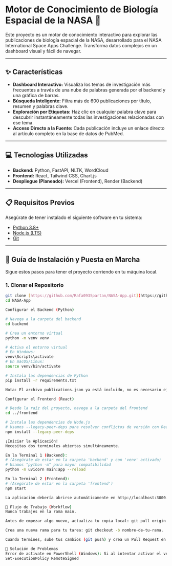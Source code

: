 # Motor de Conocimiento de Biología Espacial de la NASA 🚀

Este proyecto es un motor de conocimiento interactivo para explorar las publicaciones de biología espacial de la NASA, desarrollado para el NASA International Space Apps Challenge. Transforma datos complejos en un dashboard visual y fácil de navegar.

---
## ✨ Características

* **Dashboard Interactivo:** Visualiza los temas de investigación más frecuentes a través de una nube de palabras generada por el backend y una gráfica de barras.
* **Búsqueda Inteligente:** Filtra más de 600 publicaciones por título, resumen y palabras clave.
* **Exploración por Etiquetas:** Haz clic en cualquier palabra clave para descubrir instantáneamente todas las investigaciones relacionadas con ese tema.
* **Acceso Directo a la Fuente:** Cada publicación incluye un enlace directo al artículo completo en la base de datos de PubMed.

---
## 💻 Tecnologías Utilizadas

* **Backend:** Python, FastAPI, NLTK, WordCloud
* **Frontend:** React, Tailwind CSS, Chart.js
* **Despliegue (Planeado):** Vercel (Frontend), Render (Backend)

---
## 📋 Requisitos Previos

Asegúrate de tener instalado el siguiente software en tu sistema:
* [Python 3.8+](https://www.python.org/downloads/)
* [Node.js (LTS)](https://nodejs.org/)
* [Git](https://git-scm.com/downloads)

---
## 🚀 Guía de Instalación y Puesta en Marcha

Sigue estos pasos para tener el proyecto corriendo en tu máquina local.

### 1. Clonar el Repositorio

```bash
git clone [https://github.com/Rafa093Spartan/NASA-App.git](https://github.com/Rafa093Spartan/NASA-App.git)
cd NASA-App

Configurar el Backend (Python)

# Navega a la carpeta del backend
cd backend

# Crea un entorno virtual
python -m venv venv

# Activa el entorno virtual
# En Windows:
venv\Scripts\activate
# En macOS/Linux:
source venv/bin/activate

# Instala las dependencias de Python
pip install -r requirements.txt

Nota: El archivo publications.json ya está incluido, no es necesario ejecutar ningún script para generarlo.

Configurar el Frontend (React)

# Desde la raíz del proyecto, navega a la carpeta del frontend
cd ../frontend

# Instala las dependencias de Node.js
# Usamos --legacy-peer-deps para resolver conflictos de versión con React
npm install --legacy-peer-deps

¡Iniciar la Aplicación!
Necesitas dos terminales abiertas simultáneamente.

En la Terminal 1 (Backend):
# (Asegúrate de estar en la carpeta 'backend' y con 'venv' activado)
# Usamos "python -m" para mayor compatibilidad
python -m uvicorn main:app --reload

En la Terminal 2 (Frontend):
# (Asegúrate de estar en la carpeta 'frontend')
npm start

La aplicación debería abrirse automáticamente en http://localhost:3000.

🤝 Flujo de Trabajo (Workflow)
Nunca trabajes en la rama main.

Antes de empezar algo nuevo, actualiza tu copia local: git pull origin main.

Crea una nueva rama para tu tarea: git checkout -b nombre-de-tu-rama.

Cuando termines, sube tus cambios (git push) y crea un Pull Request en GitHub para que el equipo revise tu código.

🔧 Solución de Problemas
Error de activate en PowerShell (Windows): Si al intentar activar el venv en PowerShell recibes un error sobre políticas de ejecución, abre PowerShell como Administrador y ejecuta el siguiente comando. Responde S (Sí a todo) cuando te pregunte.
Set-ExecutionPolicy RemoteSigned
